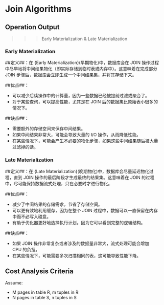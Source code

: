 # Join Algorithms

## Operation Output

>>> Early Materialization & Late Materialization
### Early Materialization

##定义##：在 {Early Materialization}(早期物化)中，数据库会在 JOIN 操作过程中尽早地将中间结果物化（即实际存储到临时表或内存中）。这意味着在完成部分 JOIN 步骤后，数据库会立即生成一个中间结果集，并将其存储下来。

##优点##：
- 可以减少后续操作中的计算量，因为一些数据已经被提前过滤或聚合了。
- 对于某些查询，可以提高性能，尤其是在 JOIN 后的数据集比原始表小很多的情况下。

##缺点##：
- 需要额外的存储空间来保存中间结果。
- 如果中间结果非常大，可能会导致大量的 I/O 操作，从而降低性能。
- 在某些情况下，可能会产生不必要的物化步骤，如果这些中间结果随后被大量过滤掉的话。

### Late Materialization

##定义##：在 {Late Materialization}(晚期物化)中，数据库会尽量延迟物化过程，直到 JOIN 操作的最后阶段才生成最终的结果集。这意味着在 JOIN 的过程中，尽可能保持数据流式处理，只在必要时才进行物化。

##优点##：
- 减少了中间结果的存储需求，节省了存储空间。
- 可以更有效地利用缓存，因为在整个 JOIN 过程中，数据可以一直保留在内存中而不必写入磁盘。
- 有助于优化器更好地选择执行计划，因为它可以看到完整的逻辑结构。

##缺点##：
- 如果 JOIN 操作非常复杂或者涉及的数据量非常大，流式处理可能会增加 CPU 的负担。
- 在某些情况下，可能需要多次扫描相同的表，这可能导致性能下降。
>>>

## Cost Analysis Criteria

Assume:
- M pages in table R, m tuples in R
- N pages in table S, n tuples in S
